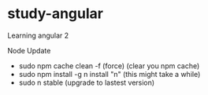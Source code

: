# study-angular
Learning angular 2

Node Update
- sudo npm cache clean -f (force) (clear you npm cache)
- sudo npm install -g n install "n" (this might take a while)
- sudo n stable (upgrade to lastest version)
